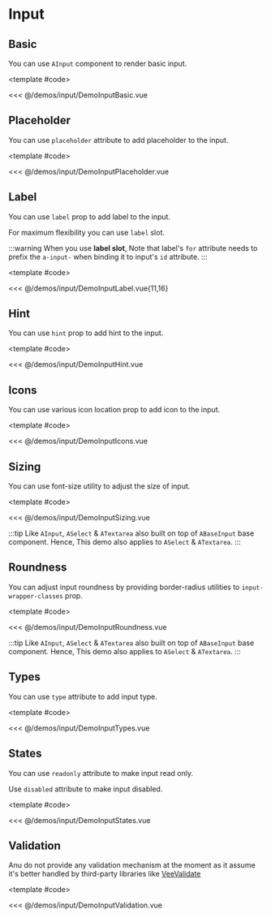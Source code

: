 # Input

<!-- 👉 Basic -->
<Demo>

## Basic

You can use `AInput` component to render basic input.

<div class="grid-row sm:grid-cols-2 place-items-stretch">
    <div>
        <DemoInputBasic />
    </div>
</div>

<template #code>

<<< @/demos/input/DemoInputBasic.vue

</template>

</Demo>

<!-- 👉 Placeholder -->
<Demo>

## Placeholder

You can use `placeholder` attribute to add placeholder to the input.

<div class="grid-row sm:grid-cols-2 place-items-stretch">
    <div>
        <DemoInputPlaceholder />
    </div>
</div>

<template #code>

<<< @/demos/input/DemoInputPlaceholder.vue

</template>

</Demo>

<!-- 👉 Label -->
<Demo>

## Label

You can use `label` prop to add label to the input.

For maximum flexibility you can use `label` slot.

<DemoInputLabel />

:::warning
When you use **label slot**, Note that label's `for` attribute needs to prefix the `a-input-` when binding it to input's `id` attribute.
:::

<template #code>

<<< @/demos/input/DemoInputLabel.vue{11,16}

</template>

</Demo>

<!-- 👉 Hint -->
<Demo>

## Hint

You can use `hint` prop to add hint to the input.

<div class="grid-row sm:grid-cols-2 place-items-stretch">
    <div>
        <DemoInputHint />
    </div>
</div>

<template #code>

<<< @/demos/input/DemoInputHint.vue

</template>

</Demo>

<!-- 👉 Icons -->
<Demo>

## Icons

You can use various icon location prop to add icon to the input.

<DemoInputIcons />

<template #code>

<<< @/demos/input/DemoInputIcons.vue

</template>

</Demo>

<!-- 👉 Sizing -->
<Demo>

## Sizing

You can use font-size utility to adjust the size of input.

<DemoInputSizing />

<template #code>

<<< @/demos/input/DemoInputSizing.vue

</template>

</Demo>

:::tip
Like `AInput`, `ASelect` & `ATextarea` also built on top of `ABaseInput` base component. Hence, This demo also applies to `ASelect` & `ATextarea`.
:::

<!-- 👉 Roundness -->
<Demo>

## Roundness

You can adjust input roundness by providing border-radius utilities to `input-wrapper-classes` prop.

<DemoInputRoundness />

<template #code>

<<< @/demos/input/DemoInputRoundness.vue

</template>

</Demo>

:::tip
Like `AInput`, `ASelect` & `ATextarea` also built on top of `ABaseInput` base component. Hence, This demo also applies to `ASelect` & `ATextarea`.
:::

<!-- 👉 Types -->
<Demo>

## Types

You can use `type` attribute to add input type.

<DemoInputTypes />

<template #code>

<<< @/demos/input/DemoInputTypes.vue

</template>

</Demo>

<!-- 👉 States -->
<Demo>

## States

You can use `readonly` attribute to make input read only.

Use `disabled` attribute to make input disabled.

<DemoInputStates />

<template #code>

<<< @/demos/input/DemoInputStates.vue

</template>

</Demo>

<!-- 👉 Validation -->
<Demo>

## Validation

Anu do not provide any validation mechanism at the moment as it assume it's better handled by third-party libraries like [VeeValidate](https://vee-validate.logaretm.com/)

<div class="grid-row sm:grid-cols-2 place-items-stretch">
    <div>
        <DemoInputValidation />
    </div>
</div>

<template #code>

<<< @/demos/input/DemoInputValidation.vue

</template>

</Demo>
